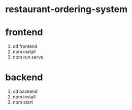 # restaurant-ordering-system

# frontend
1. cd frontend
2. npm install
3. npm run serve

# backend
1. cd backend
2. npm install
3. npm start
